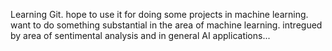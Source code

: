 Learning Git. 
hope to use it for doing some projects in machine learning.
want to do something substantial in the area of machine learning.
intregued by area of sentimental analysis and in general AI applications...
